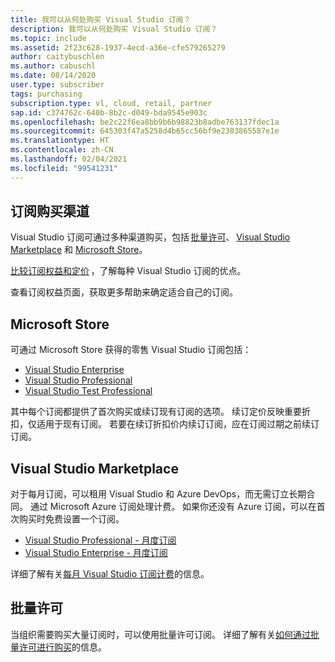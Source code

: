 ```yaml
---
title: 我可以从何处购买 Visual Studio 订阅？
description: 我可以从何处购买 Visual Studio 订阅？
ms.topic: include
ms.assetid: 2f23c628-1937-4ecd-a36e-cfe579265279
author: caitybuschlen
ms.author: cabuschl
ms.date: 08/14/2020
user.type: subscriber
tags: purchasing
subscription.type: vl, cloud, retail, partner
sap.id: c374762c-640b-8b2c-d049-bda9545e903c
ms.openlocfilehash: be2c22f6ea8bb9b6b98823b8adbe763137fdec1a
ms.sourcegitcommit: 645303f47a5258d4b65cc56bf9e2303865587e1e
ms.translationtype: HT
ms.contentlocale: zh-CN
ms.lasthandoff: 02/04/2021
ms.locfileid: "99541231"
---
```

## <a name="where-to-purchase-subscriptions"></a>订阅购买渠道 

Visual Studio 订阅可通过多种渠道购买，包括 [批量许可](https://www.microsoft.com/licensing/default)、 [Visual Studio Marketplace](https://marketplace.visualstudio.com/subscriptions) 和 [Microsoft Store](https://www.microsoft.com/store/collections/visualstudio)。  

[比较订阅权益和定价](https://visualstudio.microsoft.com/vs/pricing/) ，了解每种 Visual Studio 订阅的优点。 

查看订阅权益页面，获取更多帮助来确定适合自己的订阅。   

## <a name="microsoft-store"></a>Microsoft Store 

可通过 Microsoft Store 获得的零售 Visual Studio 订阅包括： 

* [Visual Studio Enterprise](https://www.microsoft.com/p/visual-studio-enterprise-subscription/dg7gmgf0dst4?activetab=pivot%3aoverviewtab)
* [Visual Studio Professional](https://www.microsoft.com/p/visual-studio-professional-subscription/dg7gmgf0dst3?activetab=pivot%3aoverviewtab)
* [Visual Studio Test Professional](https://www.microsoft.com/p/visual-studio-test-professional-subscription/dg7gmgf0dst6?activetab=pivot%3aoverviewtab) 

其中每个订阅都提供了首次购买或续订现有订阅的选项。 续订定价反映重要折扣，仅适用于现有订阅。 若要在续订折扣价内续订订阅，应在订阅过期之前续订订阅。 

## <a name="visual-studio-marketplace"></a>Visual Studio Marketplace 

对于每月订阅，可以租用 Visual Studio 和 Azure DevOps，而无需订立长期合同。 通过 Microsoft Azure 订阅处理计费。 如果你还没有 Azure 订阅，可以在首次购买时免费设置一个订阅。  

* [Visual Studio Professional - 月度订阅](https://marketplace.visualstudio.com/items?itemName=ms.vs-professional-monthly) 
* [Visual Studio Enterprise - 月度订阅](https://marketplace.visualstudio.com/items?itemName=ms.vs-enterprise-monthly) 

详细了解有关[每月 Visual Studio 订阅计费](https://docs.microsoft.com/visualstudio/subscriptions/vscloud-billing-faq)的信息。 

## <a name="volume-licensing"></a>批量许可 

当组织需要购买大量订阅时，可以使用批量许可订阅。 详细了解有关[如何通过批量许可进行购买](https://www.microsoft.com/licensing/how-to-buy/how-to-buy)的信息。